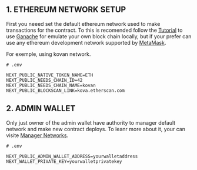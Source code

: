 ## 1. ETHEREUM NETWORK SETUP

First you neeed set the default ethereum network used to make transactions for the contract. To this is recomended follow the [Tutorial](../docs/GANACHE.md) to use [Ganache]('https://trufflesuite.com/ganache/') for emulate your own block chain locally, but if your prefer can use any ethereum development network supported by [MetaMask](https://docs.metamask.io/guide/ethereum-provider.html#chain-ids).

For exemple, using kovan network.

```text
# .env

NEXT_PUBLIC_NATIVE_TOKEN_NAME=ETH
NEXT_PUBLIC_NEEDS_CHAIN_ID=42
NEXT_PUBLIC_NEEDS_CHAIN_NAME=kovan
NEXT_PUBLIC_BLOCKSCAN_LINK=kova.etherscan.com
```

## 2. ADMIN WALLET

Only just owner of the admin wallet have authority to manager default network and make new contract deploys. To leanr more about it, your can visite [Manager Networks](../docs/NETWORK-MANAGER.md).

```text
# .env

NEXT_PUBLIC_ADMIN_WALLET_ADDRESS=yourwalletaddress
NEXT_WALLET_PRIVATE_KEY=yourwalletprivatekey
```